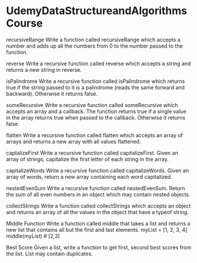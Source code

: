 # UdemyDataStructureandAlgorithmsCourse
recursiveRange
Write a function called recursiveRange which accepts a number and adds up all the numbers from 0 to the number passed to the function.

reverse
Write a recursive function called reverse which accepts a string and returns a new string in reverse.

isPalindrome
Write a recursive function called isPalindrome which returns true if the string passed to it is a palindrome (reads the same forward and backward). Otherwise it returns false.

someRecursive
Write a recursive function called someRecursive which accepts an array and a callback. The function returns true if a single value in the array returns true when passed to the callback. Otherwise it returns false.

flatten
Write a recursive function called flatten which accepts an array of arrays and returns a new array with all values flattened.

captalizeFirst
Write a recursive function called capitalizeFirst. Given an array of strings, capitalize the first letter of each string in the array.

capitalizeWords
Write a recursive function called capitalizeWords. Given an array of words, return a new array containing each word capitalized.

nestedEvenSum
Write a recursive function called nestedEvenSum. Return the sum of all even numbers in an object which may contain nested objects.

collectStrings
Write a function called collectStrings which accepts an object and returns an array of all the values in the object that have a typeof string.

Middle Function
Write a function called middle that takes a list and returns a new list that contains all but the first and last elements.
myList = [1, 2, 3, 4]
middle(myList)  # [2,3]

Best Score
Given a list, write a function to get first, second best scores from the list.
List may contain duplicates.

